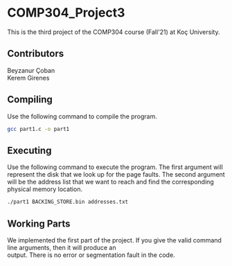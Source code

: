 # COMP304_Project3

This is the third project of the COMP304 course (Fall'21) at Koç University.

## Contributors
Beyzanur Çoban\
Kerem Girenes

## Compiling

Use the following command to compile the program. 

```bash
gcc part1.c -o part1
```

## Executing

Use the following command to execute the program. The first argument will represent the disk that we look up for the
page faults. The second argument will be the address list that we want to reach and find the corresponding physical memory location.
```bash
./part1 BACKING_STORE.bin addresses.txt
```

## Working Parts

We implemented the first part of the project. If you give the valid command line arguments, then it will produce an\
output. There is no error or segmentation fault in the code. 
